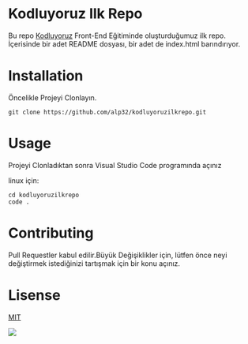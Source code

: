 # Kodluyoruz Ilk Repo
Bu repo [Kodluyoruz](https://www.kodluyoruz.org/) Front-End Eğitiminde oluşturduğumuz ilk repo. İçerisinde bir adet README dosyası, bir adet de index.html barındırıyor.




# Installation

Öncelikle Projeyi Clonlayın.

```
git clone https://github.com/alp32/kodluyoruzilkrepo.git

```

# Usage

Projeyi Clonladıktan sonra Visual Studio Code programında açınız

linux için:

```
cd kodluyoruzilkrepo
code .

```
# Contributing

Pull Requestler kabul edilir.Büyük Değişiklikler için, lütfen önce neyi değiştirmek istediğinizi tartışmak için bir konu açınız.



# Lisense

[MIT](https://choosealicense.com/licenses/mit/)

![](https://imgyukle.com/f/2022/01/25/o2ot6e.png)
